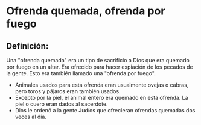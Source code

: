# Ofrenda quemada, ofrenda por fuego

## Definición: 

Una "ofrenda quemada" era un tipo de sacrificio a Dios que era quemado por fuego en un altar. Era ofrecido para hacer expiación de los pecados de la gente. Esto era también llamado una "ofrenda por fuego".

* Animales usados para esta ofrenda eran usualmente ovejas o cabras, pero toros y pájaros eran también usados.
* Excepto por la piel, el animal entero era quemado en esta ofrenda. La piel o cuero eran dados al sacerdote.
* Dios le ordenó a la gente Judíos que ofrecieran ofrendas quemadas dos veces al día.

